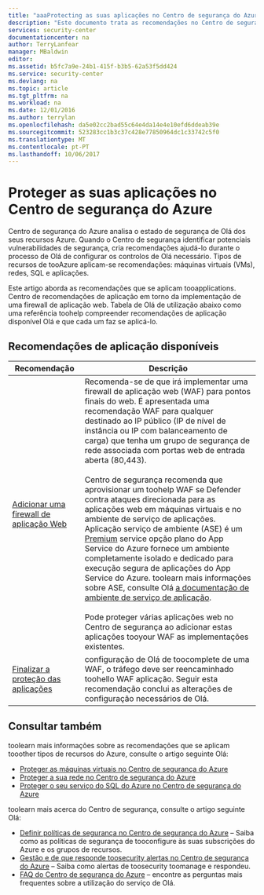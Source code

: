 ```yaml
---
title: "aaaProtecting as suas aplicações no Centro de segurança do Azure | Microsoft Docs"
description: "Este documento trata as recomendações no Centro de segurança do Azure que o ajudam a proteger as suas aplicações do Azure e manter em conformidade com as políticas de segurança."
services: security-center
documentationcenter: na
author: TerryLanfear
manager: MBaldwin
editor: 
ms.assetid: b5fc7a9e-24b1-415f-b3b5-62a53f5dd424
ms.service: security-center
ms.devlang: na
ms.topic: article
ms.tgt_pltfrm: na
ms.workload: na
ms.date: 12/01/2016
ms.author: terrylan
ms.openlocfilehash: da5e02cc2bad55c64e4da14e4e10efd6ddeab39e
ms.sourcegitcommit: 523283cc1b3c37c428e77850964dc1c33742c5f0
ms.translationtype: MT
ms.contentlocale: pt-PT
ms.lasthandoff: 10/06/2017
---
```

# <a name="protecting-your-applications-in-azure-security-center"></a>Proteger as suas aplicações no Centro de segurança do Azure
Centro de segurança do Azure analisa o estado de segurança de Olá dos seus recursos Azure. Quando o Centro de segurança identificar potenciais vulnerabilidades de segurança, cria recomendações ajudá-lo durante o processo de Olá de configurar os controlos de Olá necessário.  Tipos de recursos de tooAzure aplicam-se recomendações: máquinas virtuais (VMs), redes, SQL e aplicações.

Este artigo aborda as recomendações que se aplicam tooapplications.  Centro de recomendações de aplicação em torno da implementação de uma firewall de aplicação web.  Tabela de Olá de utilização abaixo como uma referência toohelp compreender recomendações de aplicação disponível Olá e que cada um faz se aplicá-lo.

## <a name="available-application-recommendations"></a>Recomendações de aplicação disponíveis
| Recomendação | Descrição |
| --- | --- |
| [Adicionar uma firewall de aplicação Web](security-center-add-web-application-firewall.md) |Recomenda-se de que irá implementar uma firewall de aplicação web (WAF) para pontos finais do web. É apresentada uma recomendação WAF para qualquer destinado ao IP público (IP de nível de instância ou IP com balanceamento de carga) que tenha um grupo de segurança de rede associada com portas web de entrada aberta (80,443).</br></br>Centro de segurança recomenda que aprovisionar um toohelp WAF se Defender contra ataques direcionada para as aplicações web em máquinas virtuais e no ambiente de serviço de aplicações. Aplicação serviço de ambiente (ASE) é um [Premium](https://azure.microsoft.com/pricing/details/app-service/) service opção plano do App Service do Azure fornece um ambiente completamente isolado e dedicado para execução segura de aplicações do App Service do Azure. toolearn mais informações sobre ASE, consulte Olá [a documentação de ambiente de serviço de aplicação](../app-service/app-service-app-service-environments-readme.md).</br></br>Pode proteger várias aplicações web no Centro de segurança ao adicionar estas aplicações tooyour WAF as implementações existentes. |
| [Finalizar a proteção das aplicações](security-center-add-web-application-firewall.md#finalize-application-protection) |configuração de Olá de toocomplete de uma WAF, o tráfego deve ser reencaminhado toohello WAF aplicação. Seguir esta recomendação conclui as alterações de configuração necessários de Olá. |

## <a name="see-also"></a>Consultar também
toolearn mais informações sobre as recomendações que se aplicam tooother tipos de recursos do Azure, consulte o artigo seguinte Olá:

* [Proteger as máquinas virtuais no Centro de segurança do Azure](security-center-virtual-machine-recommendations.md)
* [Proteger a sua rede no Centro de segurança do Azure](security-center-network-recommendations.md)
* [Proteger o seu serviço do SQL do Azure no Centro de segurança do Azure](security-center-sql-service-recommendations.md)

toolearn mais acerca do Centro de segurança, consulte o artigo seguinte Olá:

* [Definir políticas de segurança no Centro de segurança do Azure](security-center-policies.md) – Saiba como as políticas de segurança de tooconfigure às suas subscrições do Azure e os grupos de recursos.
* [Gestão e de que responde toosecurity alertas no Centro de segurança do Azure](security-center-managing-and-responding-alerts.md) – Saiba como alertas de toosecurity toomanage e respondeu.
* [FAQ do Centro de segurança do Azure](security-center-faq.md) – encontre as perguntas mais frequentes sobre a utilização do serviço de Olá.
